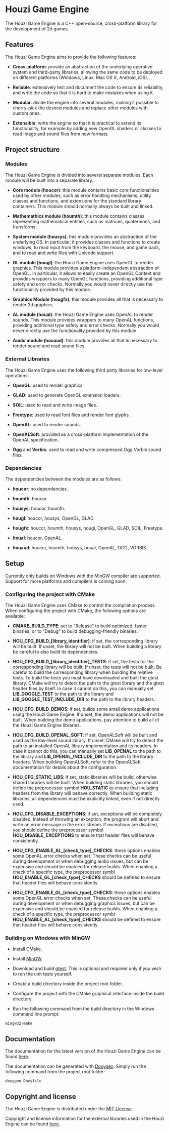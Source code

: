 # Houzi Game Engine
The Houzi Game Engine is a C++ open-source, cross-platform library for the development of 2d games.



## Features
The Houzi Game Engine aims to provide the following features:

* **Cross-platform**: provide an abstraction of the underlying operative system and third-party libraries, allowing the same code to be deployed on different platforms (Windows, Linux, Mac OS X, Android, iOS).

* **Reliable**: extensively test and document the code to ensure its reliability, and write the code so that it is hard to make mistakes when using it.

* **Modular**: divide the engine into several modules, making it possible to cherry-pick the desired modules and replace other modules with custom ones.

* **Extensible**: write the engine so that it is practical to extend its functionality, for example by adding new OpenGL shaders or classes to read image and sound files from new formats.



## Project structure



### Modules
The Houzi Game Engine is divided into several separate modules.
Each module will be built into a separate library.

* **Core module (houcor)**: this module contains basic core functionalities used by other modules, such as error handling mechanisms, utility classes and functions, and extensions for the standard library containers.
This module should normally always be built and linked.

* **Mathemathics module (houmth)**: this module contains classes representing mathematical entities, such as matrices, quaternions, and transforms.

* **System module (housys)**: this module provides an abstraction of the underlying OS.
In particular, it provides classes and functions to create windows, to read input from the keyboard, the mouse, and game pads, and to read and write files with Unicode support.

* **GL module (hougl)**: the Houzi Game Engine uses OpenGL to render graphics.
This module provides a platform-independent abstraction of OpenGL.
In particular, it allows to easily create an OpenGL Context and provides wrappers to many OpenGL functions, providing additional type safety and error checks.
Normally you would never directly use the functionality provided by this module.

* **Graphics Module (hougfx)**: this module provides all that is necessary to render 2d graphics.

* **AL module (houal)**: the Houzi Game Engine uses OpenAL to render sounds.
This module provides wrappers to many OpenAL functions, providing additional type safety and error checks.
Normally you would never directly use the functionality provided by this module.

* **Audio module (houaud)**: this module provides all that is necessary to render sound and read sound files.



### External Libraries
The Houzi Game Engine uses the following third party libraries for low-level operations:

* **OpenGL**: used to render graphics.

* **GLAD**: used to generate OpenGL extension loaders.

* **SOIL**: used to read and write image files.

* **Freetype**: used to read font files and render font glyphs.

* **OpenAL**: used to render sounds.

* **OpenALSoft**: provided as a cross-platform implementation of the OpenAL specification.

* **Ogg** and **Vorbis**: used to read and write compressed Ogg Vorbis sound files.



### Dependencies
The dependencies between the modules are as follows:

* **houcor**: no dependencies.

* **houmth**: houcor.

* **housys**: houcor, houmth.

* **hougl**: houcor, housys, OpenGL, GLAD.

* **hougfx**: houcor, houmth, housys, hougl, OpenGL, GLAD, SOIL, Freetype.

* **houal**: houcor, OpenAL.

* **houaud**: houcor, houmth, housys, houal, OpenAL, OGG, VORBIS.



## Setup
Currently only builds on Windows with the MinGW compiler are supported.
Support for more platforms and compilers is coming soon.

### Configuring the project with CMake
The Houzi Game Engine uses CMake to control the compilation process.
When configuring the project with CMake, the following options are available:

* **CMAKE\_BUILD\_TYPE**: set to "Release" to build optimized, faster binaries, or to "Debug" to build debugging-friendly binaries.

* **HOU\_CFG\_BUILD\_\[library\_identifier\]**: if set, the corresponding library will be built.
If unset, the library will not be built.
When building a library be careful to also build its dependencies.

* **HOU\_CFG\_BUILD\_\[library\_identifier\]\_TESTS**: if set, the tests for the corresponding library will be built.
If unset, the tests will not be built.
Be careful to build the corresponding library when building the relative tests.
To build the tests you must have downloaded and built the gtest library.
CMake will try to detect the path to the gtest library and the gtest header files by itself.
In case it cannot do this, you can manually set **LIB\_GOOGLE\_TEST** to the path to the library and **LIB\_GOOGLE\_TEST\_INCLUDE\_DIR** to the path to the library headers.

* **HOU\_CFG\_BUILD\_DEMOS**: if set, builds some small demo applications using the Houzi Game Engine.
If unset, the demo applications will not be built.
When building the demo applications, pay attention to build all of the Houzi Game Engine libraries.

* **HOU\_CFG\_BUILD\_OPENAL\_SOFT**: if set, OpenALSoft will be built and used as the low-level sound library.
If unset, CMake will try to detect the path to an installed OpenAL library implementation and its headers.
In case it cannot do this, you can manually set **LIB\_OPENAL** to the path to the library and **LIB\_OPENAL\_INCLUDE\_DIR** to the path to the library headers.
When building OpenALSoft, refer to the OpenALSoft documentation for details about the configuration.

* **HOU\_CFG\_STATIC\_LIBS**: if set, static libraries will be build, otherwise shared libraries will be built.
When building static libraries, you should define the preprocessor symbol **HOU\_STATIC** to ensure that including headers from the library will behave correctly.
When building static libraries, all dependencies must be explicitly linked, even if not directly used.

* **HOU\_CFG\_DISABLE\_EXCEPTIONS**: if set, exceptions will be completely disabled.
Instead of throwing an exception, the program will abort and write an error message in the error stream.
If exceptions are disabled, you should define the preprocessor symbol **HOU\_DISABLE\_EXCEPTIONS** to ensure that header files will behave consistently.

* **HOU\_CFG\_ENABLE\_AL\_\[check_type\]\_CHECKS**: these options enables some OpenAL error checks when set.
These checks can be useful during development or when debugging audio issues, but can be expensive and should be enabled for release builds.
When enabling a check of a specific type, the preprocessor symbl **HOU\_ENABLE\_GL\_\[check_type\]\_CHECKS** should be defined to ensure that header files will behave consistently.

* **HOU\_CFG\_ENABLE\_GL\_\[check_type\]\_CHECKS**: these options enables some OpenGL error checks when set.
These checks can be useful during development or when debugging graphics issues, but can be expensive and should be enabled for release builds.
When enabling a check of a specific type, the preprocessor symbl **HOU\_ENABLE\_AL\_\[check_type\]\_CHECKS** should be defined to ensure that header files will behave consistently.



### Building on Windows with MinGW
* Install [CMake](https://cmake.org/).

* Install [MinGW](http://www.mingw.org/).

* Download and build [gtest](https://github.com/google/googletest).
This is optional and required only if you wish to run the unit tests yourself.

* Create a build directory inside the project root folder.

* Configure the project with the CMake graphical interface inside the build directory.

* Run the following command from the build directory in the Windows command line prompt:

```
mingw32-make
```



## Documentation
The documentation for the latest version of the Houzi Game Engine can be found [here](https://davidecorradidev.github.io/houzi-game-engine/).

The documentation can be generated with [Doxygen](http://www.stack.nl/~dimitri/doxygen/).
Simply run the following command from the project root folder:

```
doxygen Doxyfile
```



## Copyright and license
The Houzi Game Engine is distributed under the [MIT License](LICENSE).

Copyright and license information for the external libraries used in the Houzi Engine can be found [here](EXTERNAL-LIBS-INFO.md).

